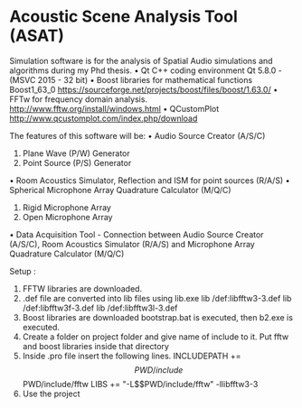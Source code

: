 # Acoustic Scene Analysis Tool (ASAT)
Simulation software is for the analysis of Spatial Audio simulations and algorithms during my Phd thesis.
• Qt C++ coding environment Qt 5.8.0 - (MSVC 2015 - 32 bit)
• Boost libraries for mathematical functions Boost1_63_0 https://sourceforge.net/projects/boost/files/boost/1.63.0/
• FFTw for frequency domain analysis. http://www.fftw.org/install/windows.html
• QCustomPlot   http://www.qcustomplot.com/index.php/download

The features of this software will be:
• Audio Source Creator (A/S/C)
1. Plane Wave (P/W) Generator
2. Point Source (P/S) Generator

• Room Acoustics Simulator, Reflection and ISM for point sources (R/A/S)
• Spherical Microphone Array Quadrature Calculator (M/Q/C)

1. Rigid Microphone Array
2. Open Microphone Array

• Data Acquisition Tool - Connection between Audio Source Creator
(A/S/C), Room Acoustics Simulator (R/A/S) and Microphone Array
Quadrature Calculator (M/Q/C)

Setup :
1) FFTW libraries are downloaded.
2) .def file are converted into lib files using lib.exe
	 lib /def:libfftw3-3.def
     lib /def:libfftw3f-3.def
     lib /def:libfftw3l-3.def
3) Boost libraries are downloaded bootstrap.bat is executed, then b2.exe is executed.
4) Create a folder on project folder and give name of include to it. Put fftw and boost libraries inside that directory
5) Inside .pro file insert the following lines.
		INCLUDEPATH += $$PWD/include $$PWD/include/fftw
		LIBS += "-L$$PWD/include/fftw" -llibfftw3-3
6) Use the project

